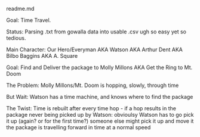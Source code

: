 readme.md

Goal: Time Travel. 

Status: Parsing .txt from gowalla data into usable .csv ugh so easy yet so tedious.

Main Character: Our Hero/Everyman AKA Watson AKA Arthur Dent AKA Bilbo Baggins AKA A. Square 

Goal: Find and Deliver the package to Molly Millons AKA Get the Ring to Mt. Doom

The Problem: Molly Millons/Mt. Doom is hopping, slowly, through time

But Wait: Watson has a time machine, and knows where to find the package

The Twist: Time is rebuilt after every time hop - if a hop results in the package never being picked up by Watson:
  obvioulsy Watson has to go pick it up (again? or for the first time?)
  someone else might pick it up and move it
  the package is travelling forward in time at a normal speed